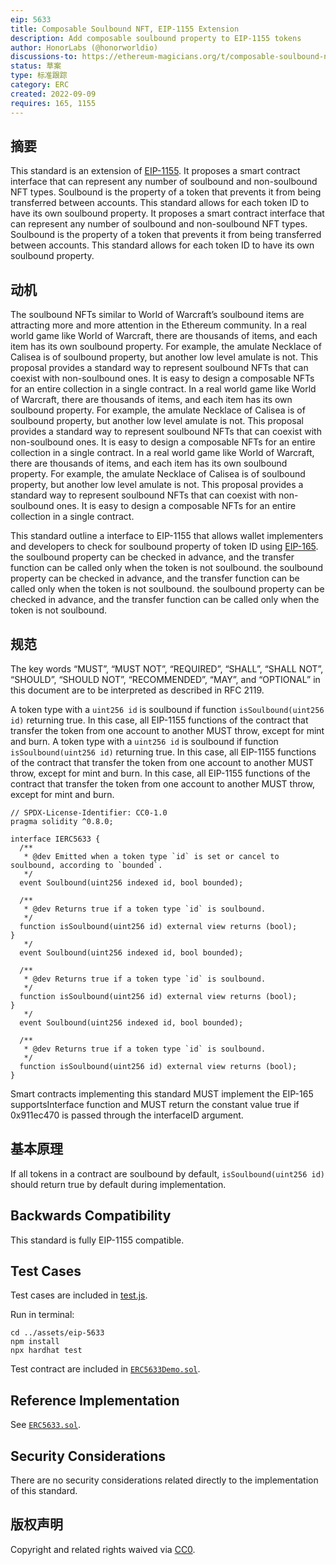 ```yaml
---
eip: 5633
title: Composable Soulbound NFT, EIP-1155 Extension
description: Add composable soulbound property to EIP-1155 tokens
author: HonorLabs (@honorworldio)
discussions-to: https://ethereum-magicians.org/t/composable-soulbound-nft-eip-1155-extension/10773
status: 草案
type: 标准跟踪
category: ERC
created: 2022-09-09
requires: 165, 1155
---
```


## 摘要

This standard is an extension of [EIP-1155](./eip-1155.md). It proposes a smart contract interface that can represent any number of soulbound and non-soulbound NFT types. Soulbound is the property of a token that prevents it from being transferred between accounts. This standard allows for each token ID to have its own soulbound property. It proposes a smart contract interface that can represent any number of soulbound and non-soulbound NFT types. Soulbound is the property of a token that prevents it from being transferred between accounts. This standard allows for each token ID to have its own soulbound property.

## 动机

The soulbound NFTs similar to World of Warcraft’s soulbound items are attracting more and more attention in the Ethereum community. In a real world game like World of Warcraft, there are thousands of items, and each item has its own soulbound property. For example, the amulate Necklace of Calisea is of soulbound property, but another low level amulate is not. This proposal provides a standard way to represent soulbound NFTs that can coexist with non-soulbound ones. It is easy to design a composable NFTs for an entire collection in a single contract. In a real world game like World of Warcraft, there are thousands of items, and each item has its own soulbound property. For example, the amulate Necklace of Calisea is of soulbound property, but another low level amulate is not. This proposal provides a standard way to represent soulbound NFTs that can coexist with non-soulbound ones. It is easy to design a composable NFTs for an entire collection in a single contract. In a real world game like World of Warcraft, there are thousands of items, and each item has its own soulbound property. For example, the amulate Necklace of Calisea is of soulbound property, but another low level amulate is not. This proposal provides a standard way to represent soulbound NFTs that can coexist with non-soulbound ones. It is easy to design a composable NFTs for an entire collection in a single contract.

This standard outline a interface to EIP-1155 that allows wallet implementers and developers to check for soulbound property of token ID using [EIP-165](./eip-165.md). the soulbound property can be checked in advance, and the transfer function can be called only when the token is not soulbound. the soulbound property can be checked in advance, and the transfer function can be called only when the token is not soulbound. the soulbound property can be checked in advance, and the transfer function can be called only when the token is not soulbound.

## 规范
The key words “MUST”, “MUST NOT”, “REQUIRED”, “SHALL”, “SHALL NOT”, “SHOULD”, “SHOULD NOT”, “RECOMMENDED”, “MAY”, and “OPTIONAL” in this document are to be interpreted as described in RFC 2119.

A token type with a `uint256 id`  is soulbound if function `isSoulbound(uint256 id)` returning true. In this case, all EIP-1155 functions of the contract that transfer the token from one account to another MUST throw, except for mint and burn. A token type with a `uint256 id`  is soulbound if function `isSoulbound(uint256 id)` returning true. In this case, all EIP-1155 functions of the contract that transfer the token from one account to another MUST throw, except for mint and burn. In this case, all EIP-1155 functions of the contract that transfer the token from one account to another MUST throw, except for mint and burn.

```solidity
// SPDX-License-Identifier: CC0-1.0
pragma solidity ^0.8.0;

interface IERC5633 {
  /**
   * @dev Emitted when a token type `id` is set or cancel to soulbound, according to `bounded`.
   */
  event Soulbound(uint256 indexed id, bool bounded);

  /**
   * @dev Returns true if a token type `id` is soulbound.
   */
  function isSoulbound(uint256 id) external view returns (bool);
}
   */
  event Soulbound(uint256 indexed id, bool bounded);

  /**
   * @dev Returns true if a token type `id` is soulbound.
   */
  function isSoulbound(uint256 id) external view returns (bool);
}
   */
  event Soulbound(uint256 indexed id, bool bounded);

  /**
   * @dev Returns true if a token type `id` is soulbound.
   */
  function isSoulbound(uint256 id) external view returns (bool);
}
```
Smart contracts implementing this standard MUST implement the EIP-165 supportsInterface function and MUST return the constant value true if 0x911ec470 is passed through the interfaceID argument.

## 基本原理

If all tokens in a contract are soulbound by default, `isSoulbound(uint256 id)` should return true by default during implementation.

## Backwards Compatibility

This standard is fully EIP-1155 compatible.

## Test Cases

Test cases are included in [test.js](../assets/eip-5633/test/test.js).

Run in terminal:

```shell
cd ../assets/eip-5633
npm install
npx hardhat test
```

Test contract are included in [`ERC5633Demo.sol`](../assets/eip-5633/contracts/ERC5633Demo.sol).

## Reference Implementation

See [`ERC5633.sol`](../assets/eip-5633/contracts/ERC5633.sol).

## Security Considerations

There are no security considerations related directly to the implementation of this standard.

## 版权声明
Copyright and related rights waived via [CC0](../LICENSE.md).
